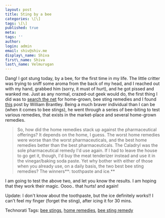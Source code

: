```yaml
---
layout: post
title: Sting by a bee
categories: \[\]
tags: \[\]
published: true
meta:
tags: ''
author:
login: admin
email: shiv@shiv.me
display\_name: Shiva
first\_name: Shiva
last\_name: Velmurugan
---
```


Dang! I got stung today, by a bee, for the first time in my life. The little critter was trying to sniff some aroma from the back of my head, and I reached out with my hand, grabbed him (sorry, it must of hurt), and he got pissed and wanked me. Just as any normal, crazed-out geek would do, the first thing I did was to [search the net][0] for home-grown, bee sting remedies and I found [this][1] post by William Brantley. Being a much braver individual than I can be (when it comes to bee stings), he went through a series of bee-biting to test various remedies, that exists in the market-place and several home-grown remedies. 
> 
> So, how did the home remedies stack up against the pharmaceutical offerings? It depends on the home, I guess. The worst home remedies were worse than the worst pharmaceuticals, and the best home remedies better than the best pharmaceuticals. The Caladryl was the sole pharmaceutical remedy I'd use again. If I had to leave the house to go get it, though, I'd buy the meat tenderizer instead and use it in the vinegar/baking soda paste. Yet why bother with either of those when you already use, on a daily basis, the two best bee sting remedies? The winners**: toothpaste and ice.**
> 

I am going to test the above two, and let you know the results. I am hoping that they work their magic. Oooo.. that hurts! and again! 

Update: I don't know about the toothpaste, but the ice definitely works!! I can't feel my finger (forget the sting), after icing it for 30 mins. 

Technorati Tags: [bee stings][2], [home remedies][3], [bee sting remedy][4]


[0]: http://www.google.ca/search?q=remedy+bee+sting&ie=utf-8&oe=utf-8&aq=t&rls=org.mozilla:en-US:official&client=firefox-a
[1]: http://www.slate.com/id/2088863/
[2]: http://technorati.com/tags/bee%20stings
[3]: http://technorati.com/tags/home%20remedies
[4]: http://technorati.com/tags/bee%20sting%20remedy